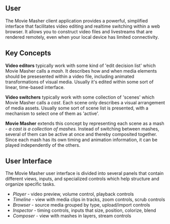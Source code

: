 ## User

The Movie Masher client application provides a powerful, simplified interface that facilitates video editing and realtime switching within a web browser. It allows you to construct video files and livestreams that are rendered remotely, even when your local device has limited connectivity. 

## Key Concepts

**Video editors** typically work with some kind of 'edit decision list' which Movie Masher calls a _mash_. It describes how and when media elements should be presesented within a video file, including animated transformations of visual media. Usually it's edited within some sort of linear, time-based interface. 

**Video switchers** typically work with some collection of 'scenes' which Movie Masher calls a _cast_. Each scene only describes a visual arrangement of media assets. Usually some sort of scene list is presented, with a mechanism to select one of them as 'active'. 

**Movie Masher** extends this concept by representing each scene as a mash - _a cast is a collection of mashes._ Instead of switching between mashes, several of them can be active at once and thereby composited together. Since each mash has its own timing and animation information, it can be played independently of the others. 

## User Interface

The Movie Masher user interface is divided into several panels that contain different views, inputs, and specialized controls which help structure and organize specific tasks. 

- *Player* - video preview, volume control, playback controls
- *Timeline* - view with media clips in tracks, zoom controls, scrub controls
- *Browser* - source media grouped by type, upload/import controls
- *Inspector* - timing controls, inputs that size, position, colorize, blend
- *Composer* - view with mashes in layers, stream controls




